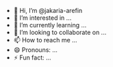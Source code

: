 - 👋 Hi, I’m @jakaria-arefin
- 👀 I’m interested in ...
- 🌱 I’m currently learning ...
- 💞️ I’m looking to collaborate on ...
- 📫 How to reach me ...
- 😄 Pronouns: ...
- ⚡ Fun fact: ...

<!---
jakaria-arefin/jakaria-arefin is a ✨ special ✨ repository because its `README.md` (this file) appears on your GitHub profile.
You can click the Preview link to take a look at your changes.
--->
